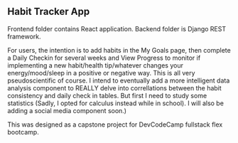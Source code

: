 ## Habit Tracker App

Frontend folder contains React application. Backend folder is Django REST framework. 

For users, the intention is to add habits in the My Goals page, then complete a Daily Checkin for several weeks and View Progress to monitor if implementing a new habit/health tip/whatever changes your energy/mood/sleep in a positive or negative way. This is all very pseudoscientific of course. I intend to eventually add a more intelligent data analysis component to REALLY delve into correllations between the habit consistency and daily check in tables. But first I need to study some statistics (Sadly, I opted for calculus instead while in school). I will also be adding a social media component soon.)

This was designed as a capstone project for DevCodeCamp fullstack flex bootcamp. 

